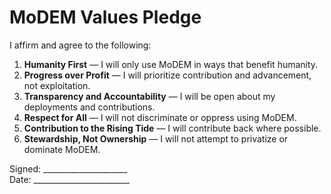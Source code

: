 # MoDEM Values Pledge

I affirm and agree to the following:

1. **Humanity First** — I will only use MoDEM in ways that benefit humanity.
2. **Progress over Profit** — I will prioritize contribution and advancement, not exploitation.
3. **Transparency and Accountability** — I will be open about my deployments and contributions.
4. **Respect for All** — I will not discriminate or oppress using MoDEM.
5. **Contribution to the Rising Tide** — I will contribute back where possible.
6. **Stewardship, Not Ownership** — I will not attempt to privatize or dominate MoDEM.

Signed: _____________________  
Date: ________________________